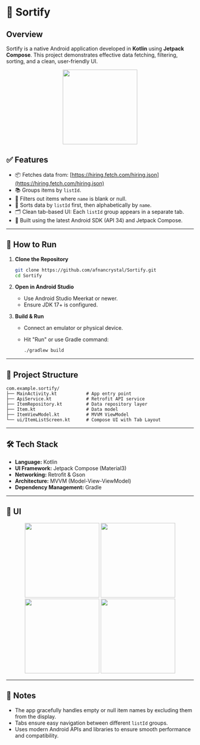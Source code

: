 # 📱 Sortify

## Overview

Sortify is a native Android application developed in **Kotlin** using **Jetpack Compose**. This project demonstrates effective data fetching, filtering, sorting, and a clean, user-friendly UI.

<p align="center">
  <img src="https://github.com/user-attachments/assets/c0ee7b9a-6b61-45ad-a3cc-b53787b7c831" width="200"/> 
</p>

## ✅ Features

* 📦 Fetches data from: [https://hiring.fetch.com/hiring.json](https://hiring.fetch.com/hiring.json)
* 📚 Groups items by `listId`.
* 📌 Filters out items where `name` is blank or null.
* 🔢 Sorts data by `listId` first, then alphabetically by `name`.
* 🗂️ Clean tab-based UI: Each `listId` group appears in a separate tab.
* 📱 Built using the latest Android SDK (API 34) and Jetpack Compose.

---

## 🚀 How to Run

1. **Clone the Repository**

   ```bash
   git clone https://github.com/afnancrystal/Sortify.git
   cd Sortify
   ```

2. **Open in Android Studio**

   * Use Android Studio Meerkat or newer.
   * Ensure JDK 17+ is configured.

3. **Build & Run**

   * Connect an emulator or physical device.
   * Hit "Run" or use Gradle command:

     ```bash
     ./gradlew build
     ```

---

## 📂 Project Structure

```
com.example.sortify/
├── MainActivity.kt           # App entry point  
├── ApiService.kt             # Retrofit API service  
├── ItemRepository.kt         # Data repository layer  
├── Item.kt                   # Data model  
├── ItemViewModel.kt          # MVVM ViewModel  
└── ui/ItemListScreen.kt      # Compose UI with Tab Layout  
```

---

## 🛠️ Tech Stack

* **Language:** Kotlin
* **UI Framework:** Jetpack Compose (Material3)
* **Networking:** Retrofit & Gson
* **Architecture:** MVVM (Model-View-ViewModel)
* **Dependency Management:** Gradle

---
## 📱 UI

<p align="center">
  <img src="![Screenshot_20250522_005802](https://github.com/user-attachments/assets/19e8979b-953c-4454-9e54-1851aebb3834)
" width="200"/>
  <img src="![Screenshot_20250522_005805](https://github.com/user-attachments/assets/6d403540-6387-4bdd-8c07-5af9a9f51952)
" width="200"/>
  <img src="![Screenshot_20250522_005810](https://github.com/user-attachments/assets/4e03b1c0-87a7-4d40-a163-faae0d005dd8)
" width="200"/>
  <img src=
"![Screenshot_20250522_005814](https://github.com/user-attachments/assets/bb73e1ff-4134-44b9-8c17-d2e85fc681cf)" width="200"/>
</p>

---

## 📑 Notes

* The app gracefully handles empty or null item names by excluding them from the display.
* Tabs ensure easy navigation between different `listId` groups.
* Uses modern Android APIs and libraries to ensure smooth performance and compatibility.
